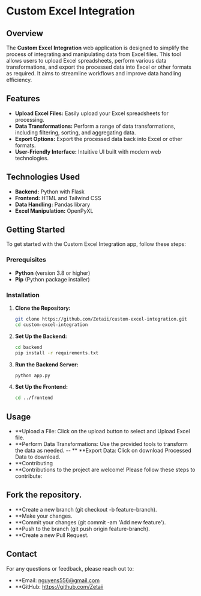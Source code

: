 # Custom Excel Integration

## Overview

The **Custom Excel Integration** web application is designed to simplify the process of integrating and manipulating data from Excel files. This tool allows users to upload Excel spreadsheets, perform various data transformations, and export the processed data into Excel or other formats as required. It aims to streamline workflows and improve data handling efficiency.

## Features

- **Upload Excel Files:** Easily upload your Excel spreadsheets for processing.
- **Data Transformations:** Perform a range of data transformations, including filtering, sorting, and aggregating data.
- **Export Options:** Export the processed data back into Excel or other formats.
- **User-Friendly Interface:** Intuitive UI built with modern web technologies.

## Technologies Used

- **Backend:** Python with Flask
- **Frontend:** HTML and Tailwind CSS
- **Data Handling:** Pandas library
- **Excel Manipulation:** OpenPyXL

## Getting Started

To get started with the Custom Excel Integration app, follow these steps:

### Prerequisites

- **Python** (version 3.8 or higher)
- **Pip** (Python package installer)

### Installation

1. **Clone the Repository:**

   ```bash
   git clone https://github.com/Zetaii/custom-excel-integration.git
   cd custom-excel-integration
   

2. **Set Up the Backend:**

   ```bash
   cd backend
   pip install -r requirements.txt

3. **Run the Backend Server:**

   ```bash
   python app.py

4. **Set Up the Frontend:**

   ```bash
   cd ../frontend

   
## Usage
- **Upload a File: Click on the upload button to select and Upload Excel file.
- **Perform Data Transformations: Use the provided tools to transform the data as needed.
-- ** **Export Data: Click on download Processed Data to download.
- **Contributing
- **Contributions to the project are welcome! Please follow these steps to contribute:

## Fork the repository.
- **Create a new branch (git checkout -b feature-branch).
- **Make your changes.
- **Commit your changes (git commit -am 'Add new feature').
- **Push to the branch (git push origin feature-branch).
- **Create a new Pull Request.


## Contact
For any questions or feedback, please reach out to:

- **Email: nguyens556@gmail.com
- **GitHub: https://github.com/Zetaii
